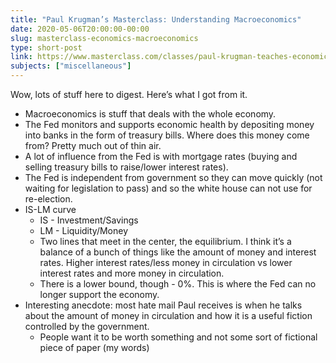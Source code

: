 ```yaml
---
title: "Paul Krugman’s Masterclass: Understanding Macroeconomics"
date: 2020-05-06T20:00:00-00:00
slug: masterclass-economics-macroeconomics
type: short-post
link: https://www.masterclass.com/classes/paul-krugman-teaches-economics-and-society
subjects: ["miscellaneous"]
---
```


Wow, lots of stuff here to digest. Here’s what I got from it. 

* Macroeconomics is stuff that deals with the whole economy.
* The Fed monitors and supports economic health by depositing money into banks in the form of treasury bills. Where does this money come from? Pretty much out of thin air.
* A lot of influence from the Fed is with mortgage rates (buying and selling treasury bills to raise/lower interest rates).
* The Fed is independent from government so they can move quickly (not waiting for legislation to pass) and so the white house can not use for re-election.
* IS-LM curve
    * IS - Investment/Savings
    * LM - Liquidity/Money
    * Two lines that meet in the center, the equilibrium. I think it’s a balance of a bunch of things like the amount of money and interest rates. Higher interest rates/less money in circulation vs lower interest rates and more money in circulation.
    * There is a lower bound, though - 0%. This is where the Fed can no longer support the economy.
* Interesting anecdote: most hate mail Paul receives is when he talks about the amount of money in circulation and how it is a useful fiction controlled by the government. 
    * People want it to be worth something and not some sort of fictional piece of paper (my words)
